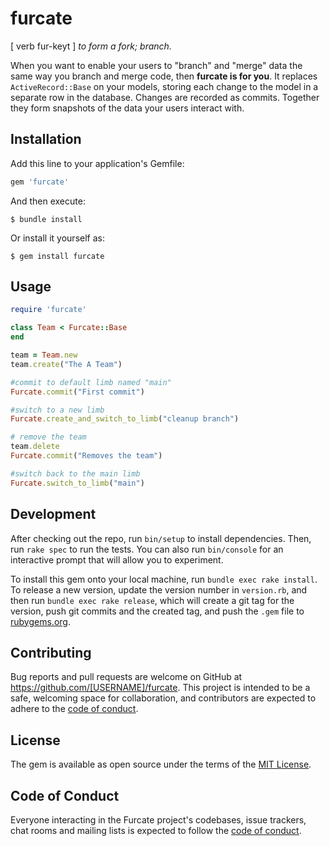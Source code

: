 # furcate
[ verb fur-keyt ] _to form a fork; branch._

When you want to enable your users to "branch" and "merge" data the same way you 
branch and merge code, then **furcate is for you**. It replaces `ActiveRecord::Base` 
on your models, storing each change to the model in a separate row in the database. 
Changes are recorded as commits. Together they form snapshots of the data your users
interact with. 

## Installation

Add this line to your application's Gemfile:

```ruby
gem 'furcate'
```

And then execute:

    $ bundle install

Or install it yourself as:

    $ gem install furcate

## Usage

```ruby
require 'furcate'

class Team < Furcate::Base
end
```

```ruby
team = Team.new
team.create("The A Team")

#commit to default limb named "main"
Furcate.commit("First commit")

#switch to a new limb
Furcate.create_and_switch_to_limb("cleanup branch")

# remove the team
team.delete
Furcate.commit("Removes the team")

#switch back to the main limb
Furcate.switch_to_limb("main")
```

## Development

After checking out the repo, run `bin/setup` to install dependencies. Then, run `rake spec` to run the tests. You can also run `bin/console` for an interactive prompt that will allow you to experiment.

To install this gem onto your local machine, run `bundle exec rake install`. To release a new version, update the version number in `version.rb`, and then run `bundle exec rake release`, which will create a git tag for the version, push git commits and the created tag, and push the `.gem` file to [rubygems.org](https://rubygems.org).

## Contributing

Bug reports and pull requests are welcome on GitHub at https://github.com/[USERNAME]/furcate. This project is intended to be a safe, welcoming space for collaboration, and contributors are expected to adhere to the [code of conduct](https://github.com/[USERNAME]/furcate/blob/master/CODE_OF_CONDUCT.md).

## License

The gem is available as open source under the terms of the [MIT License](https://opensource.org/licenses/MIT).

## Code of Conduct

Everyone interacting in the Furcate project's codebases, issue trackers, chat rooms and mailing lists is expected to follow the [code of conduct](https://github.com/[USERNAME]/furcate/blob/master/CODE_OF_CONDUCT.md).
